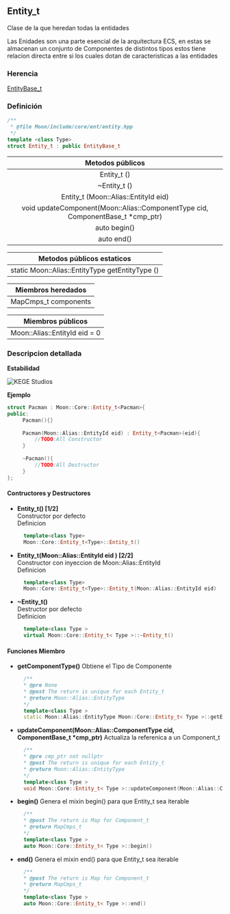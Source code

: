 ## **Entity_t**

Clase de la que heredan todas la entidades

Las Enidades son una parte esencial de la arquitectura ECS, en estas se almacenan un conjunto de Componentes de distintos tipos estos tiene relacion directa entre si los cuales dotan de caracteristicas a las entidades

### Herencia
[EntityBase_t](ent_base.md)

### Definición
``` C++
/**
 * @file Moon/include/core/ent/entity.hpp
 */
template <class Type>
struct Entity_t : public EntityBase_t
```

| **Metodos públicos**                                                           |
|:------------------------------------------------------------------------------:|
| Entity_t ()                                                                    |
| ~Entity_t ()                                                                   |
| Entity_t (Moon::Alias::EntityId eid)                                           |
| void updateComponent(Moon::Alias::ComponentType cid, ComponentBase_t *cmp_ptr) |
| auto begin()                                                                   |
| auto end()                                                                     |

| **Metodos públicos estaticos**                  |
|:-----------------------------------------------:|
| static Moon::Alias::EntityType getEntityType () |

| **Miembros heredados** |
|:----------------------:|
| MapCmps_t components   |

| **Miembros públicos**         |
|:-----------------------------:|
| Moon::Alias::EntityId eid = 0 |



### **Descripcion detallada**

**Estabilidad**

![KEGE Studios](https://raw.githubusercontent.com/reitmas32/Moon/master/assets/stability/stability_2.png)

**Ejemplo**

``` C++
struct Pacman : Moon::Core::Entity_t<Pacman>{
public:
     Pacman(){}
 
     Pacman(Moon::Alias::EntityId eid) : Entity_t<Pacman>(eid){
         //TODO:All Constructor
     }
 
     ~Pacman(){
         //TODO:All Destructor
     }
};
```

#### Contructores y Destructores

- **Entity_t() [1/2]**<br>
  Constructor por defecto<br>
  Definicion
  ``` C++
    template<class Type>
    Moon::Core::Entity_t<Type>::Entity_t()
  ```
- **Entity_t(Moon::Alias::EntityId 	eid	) [2/2]**<br>
  Constructor con inyeccion de Moon::Alias::EntityId<br>
  Definicion
  ``` C++
    template<class Type>
    Moon::Core::Entity_t<Type>::Entity_t(Moon::Alias::EntityId eid)
  ```

- **~Entity_t()**<br>
  Destructor por defecto<br>
  Definicion
  ``` C++
    template<class Type >
    virtual Moon::Core::Entity_t< Type >::~Entity_t()
  ```

#### Funciones Miembro

- **getComponentType()**
  Obtiene el Tipo de Componente
  ``` C++
    /**
    * @pre None
    * @post The return is unique for each Entity_t
    * @return Moon::Alias::EntityType
    */
    template<class Type >
    static Moon::Alias::EntityType Moon::Core::Entity_t< Type >::getEntityType()
  ```

- **updateComponent(Moon::Alias::ComponentType cid, ComponentBase_t \*cmp_ptr)**
  Actualiza la referenica a un Component_t
  ``` C++
    /**
    * @pre cmp_ptr not nullptr
    * @post The return is unique for each Entity_t
    * @return Moon::Alias::EntityType
    */
    template<class Type >
    void Moon::Core::Entity_t< Type >::updateComponent(Moon::Alias::ComponentType cid, ComponentBase_t *cmp_ptr)
  ```

- **begin()**
  Genera el mixin begin() para que Entity_t sea iterable
  ``` C++
    /**
    * @post The return is Map for Component_t
    * @return MapCmps_t
    */
    template<class Type >
    auto Moon::Core::Entity_t< Type >::begin()
  ```

- **end()**
  Genera el mixin end() para que Entity_t sea iterable
  ``` C++
    /**
    * @post The return is Map for Component_t
    * @return MapCmps_t
    */
    template<class Type >
    auto Moon::Core::Entity_t< Type >::end()
  ```